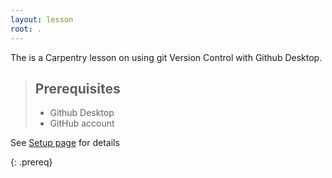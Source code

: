 ```yaml
---
layout: lesson
root: .
---
```

The is a Carpentry lesson on using git Version Control with Github Desktop.

> ## Prerequisites
>
> - Github Desktop
> - GitHub account

See [Setup page](setup.md) for details

>
{: .prereq}

